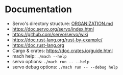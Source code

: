<!-- TODO: needs copyediting -->

# Documentation

- Servo's directory structure: [ORGANIZATION.md](https://github.com/servo/servo/blob/b79e2a0b6575364de01b1f89021aba0ec3fcf399/docs/ORGANIZATION.md)
- https://doc.servo.org/servo/index.html
- https://github.com/servo/servo/wiki
- https://doc.rust-lang.org/rust-by-example/
- https://doc.rust-lang.org
- Cargo & crates: https://doc.crates.io/guide.html
- mach help: `./mach --help`
- servo options: `./mach run -- --help`
- servo debug options: `./mach run -- --debug help`
